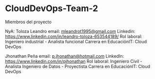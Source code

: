# CloudDevOps-Team-2

Miembros del proyecto

NyA: Toloza Leandro 
email: mleandrot1995@gmail.com
Linkedin: https://www.linkedin.com/in/leandro-toloza-653544189/
Rol laboral: Ingeniero industrial - Analista funcional
Carrera en EducaciónIT: Cloud DevOps

Jhonathan Peña
email: p.jhonathan@hotmail.com
LinkedIn: https://www.linkedin.com/in/pjhonathan
Rol laboral: Ingeniero Civil - Analista Ingeniero de Datos - Proyectista
Carrera en EducaciónIT: Cloud DevOps

